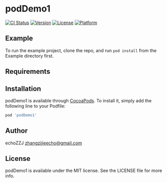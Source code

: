 # podDemo1

[![CI Status](https://img.shields.io/travis/echoZZJ/podDemo1.svg?style=flat)](https://travis-ci.org/echoZZJ/podDemo1)
[![Version](https://img.shields.io/cocoapods/v/podDemo1.svg?style=flat)](https://cocoapods.org/pods/podDemo1)
[![License](https://img.shields.io/cocoapods/l/podDemo1.svg?style=flat)](https://cocoapods.org/pods/podDemo1)
[![Platform](https://img.shields.io/cocoapods/p/podDemo1.svg?style=flat)](https://cocoapods.org/pods/podDemo1)

## Example

To run the example project, clone the repo, and run `pod install` from the Example directory first.

## Requirements

## Installation

podDemo1 is available through [CocoaPods](https://cocoapods.org). To install
it, simply add the following line to your Podfile:

```ruby
pod 'podDemo1'
```

## Author

echoZZJ zhangzijieecho@gmail.com

## License

podDemo1 is available under the MIT license. See the LICENSE file for more info.
